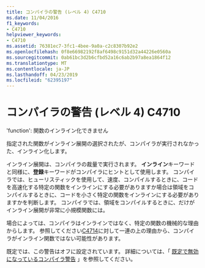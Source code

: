 ```yaml
---
title: コンパイラの警告 (レベル 4) C4710
ms.date: 11/04/2016
f1_keywords:
- C4710
helpviewer_keywords:
- C4710
ms.assetid: 76381ec7-3fc1-4bee-9a0a-c2c8307b92e2
ms.openlocfilehash: 0f8e66982192f8af6498c9151d32a44226e0560a
ms.sourcegitcommit: 0ab61bc3d2b6cfbd52a16c6ab2b97a8ea1864f12
ms.translationtype: MT
ms.contentlocale: ja-JP
ms.lasthandoff: 04/23/2019
ms.locfileid: "62395197"
---
```

# <a name="compiler-warning-level-4-c4710"></a>コンパイラの警告 (レベル 4) C4710

'function': 関数のインライン化できません

指定された関数がインライン展開の選択されたが、コンパイラが実行されなかった、インライン化します。

インライン展開は、コンパイラの裁量で実行されます。 **インライン**キーワードと同様に、**登録**キーワードがコンパイラにヒントとして使用します。 コンパイラでは、ヒューリスティックを使用して、速度、コンパイルするときに、コードを高速化する特定の関数をインラインにする必要がありますか場合は領域をコンパイルするときに、コードを小さく特定の関数をインラインにする必要がありますかを判断します。 コンパイラでは、領域をコンパイルするときに、だけがインライン展開が非常に小規模関数には。

場合によっては、コンパイラはインラインではなく、特定の関数の機械的な理由からします。 参照してください[C4714](../../error-messages/compiler-warnings/compiler-warning-level-4-c4714.md)に対して一連の上の理由から、コンパイラがインライン関数ではない可能性があります。

既定では、この警告はオフに設定されています。 詳細については、「 [既定で無効になっているコンパイラ警告](../../preprocessor/compiler-warnings-that-are-off-by-default.md) 」を参照してください。